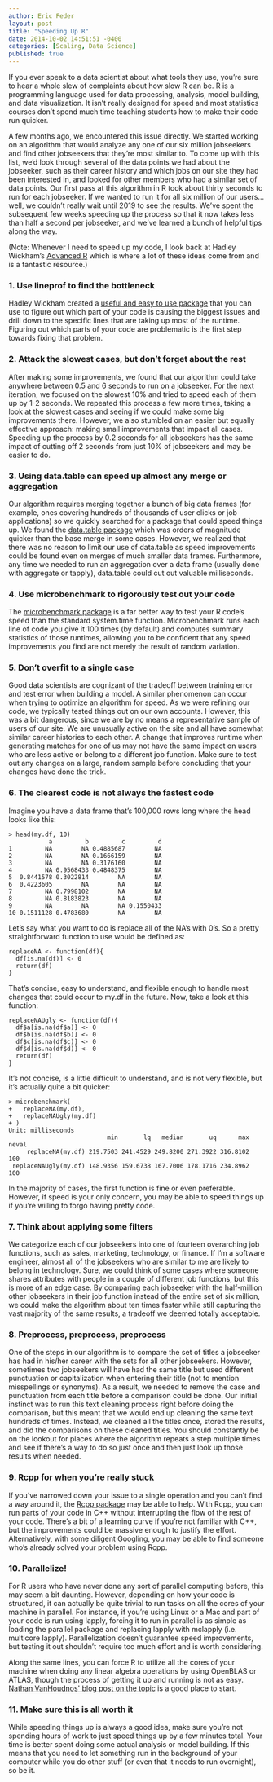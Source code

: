 ```yaml
---
author: Eric Feder
layout: post
title: "Speeding Up R"
date: 2014-10-02 14:51:51 -0400
categories: [Scaling, Data Science]  
published: true
---
```

If you ever speak to a data scientist about what tools they use, you’re sure to hear a whole slew of complaints about how slow R can be. R is a programming language used for data processing, analysis, model building, and data visualization. It isn’t really designed for speed and most statistics courses don’t spend much time teaching students how to make their code run quicker.

A few months ago, we encountered this issue directly. We started working on an algorithm that would analyze any one of our six million jobseekers and find other jobseekers that they’re most similar to. To come up with this list, we’d look through several of the data points we had about the jobseeker, such as their career history and which jobs on our site they had been interested in, and looked for other members who had a similar set of data points. Our first pass at this algorithm in R took about thirty seconds to run for each jobseeker. If we wanted to run it for all six million of our users… well, we couldn’t really wait until 2019 to see the results. We’ve spent the subsequent few weeks speeding up the process so that it now takes less than half a second per jobseeker, and we’ve learned a bunch of helpful tips along the way.

(Note: Whenever I need to speed up my code, I look back at Hadley Wickham’s [Advanced R](http://adv-r.had.co.nz/Performance.html) which is where a lot of these ideas come from and is a fantastic resource.)

### 1. Use lineprof to find the bottleneck
Hadley Wickham created a [useful and easy to use package](https://github.com/hadley/lineprof) that you can use to figure out which part of your code is causing the biggest issues and drill down to the specific lines that are taking up most of the runtime. Figuring out which parts of your code are problematic is the first step towards fixing that problem.

### 2. Attack the slowest cases, but don’t forget about the rest
After making some improvements, we found that our algorithm could take anywhere between 0.5 and 6 seconds to run on a jobseeker. For the next iteration, we focused on the slowest 10% and tried to speed each of them up by 1-2 seconds. We repeated this process a few more times, taking a look at the slowest cases and seeing if we could make some big improvements there. However, we also stumbled on an easier but equally effective approach: making small improvements that impact all cases. Speeding up the process by 0.2 seconds for all jobseekers has the same impact of cutting off 2 seconds from just 10% of jobseekers and may be easier to do.

### 3. Using data.table can speed up almost any merge or aggregation
Our algorithm requires merging together a bunch of big data frames (for example, ones covering hundreds of thousands of user clicks or job applications) so we quickly searched for a package that could speed things up. We found the [data.table package](http://datatable.r-forge.r-project.org/) which was orders of magnitude quicker than the base merge in some cases. However, we realized that there was no reason to limit our use of data.table as speed improvements could be found even on merges of much smaller data frames. Furthermore, any time we needed to run an aggregation over a data frame (usually done with aggregate or tapply), data.table could cut out valuable milliseconds.

### 4. Use microbenchmark to rigorously test out your code
The [microbenchmark package](http://cran.r-project.org/web/packages/microbenchmark/index.html) is a far better way to test your R code’s speed than the standard system.time function. Microbenchmark runs each line of code you give it 100 times (by default) and computes summary statistics of those runtimes, allowing you to be confident that any speed improvements you find are not merely the result of random variation.

### 5. Don’t overfit to a single case
Good data scientists are cognizant of the tradeoff between training error and test error when building a model. A similar phenomenon can occur when trying to optimize an algorithm for speed. As we were refining our code, we typically tested things out on our own accounts. However, this was a bit dangerous, since we are by no means a representative sample of users of our site. We are unusually active on the site and all have somewhat similar career histories to each other. A change that improves runtime when generating matches for one of us may not have the same impact on users who are less active or belong to a different job function. Make sure to test out any changes on a large, random sample before concluding that your changes have done the trick.

### 6. The clearest code is not always the fastest code
Imagine you have a data frame that’s 100,000 rows long where the head looks like this:
```
> head(my.df, 10)
           a         b         c         d
1         NA        NA 0.4885687        NA
2         NA        NA 0.1666159        NA
3         NA        NA 0.3176160        NA
4         NA 0.9568433 0.4848375        NA
5  0.8441578 0.3022814        NA        NA
6  0.4223605        NA        NA        NA
7         NA 0.7998102        NA        NA
8         NA 0.8183823        NA        NA
9         NA        NA        NA 0.1550433
10 0.1511128 0.4783680        NA        NA
```
Let’s say what you want to do is replace all of the NA’s with 0’s. So a pretty straightforward function to use would be defined as:
```
replaceNA <- function(df){
  df[is.na(df)] <- 0
  return(df)
}
```
That’s concise, easy to understand, and flexible enough to handle most changes that could occur to my.df in the future. Now, take a look at this function:
```
replaceNAUgly <- function(df){
  df$a[is.na(df$a)] <- 0
  df$b[is.na(df$b)] <- 0
  df$c[is.na(df$c)] <- 0
  df$d[is.na(df$d)] <- 0
  return(df)
}
```
It’s not concise, is a little difficult to understand, and is not very flexible, but it’s actually quite a bit quicker:
```
> microbenchmark(
+   replaceNA(my.df),
+   replaceNAUgly(my.df)
+ )
Unit: milliseconds
                           min       lq   median       uq      max neval
     replaceNA(my.df) 219.7503 241.4529 249.8200 271.3922 316.8102   100
 replaceNAUgly(my.df) 148.9356 159.6738 167.7006 178.1716 234.8962   100
```

In the majority of cases, the first function is fine or even preferable. However, if speed is your only concern, you may be able to speed things up if you’re willing to forgo having pretty code.

### 7. Think about applying some filters
We categorize each of our jobseekers into one of fourteen overarching job functions, such as sales, marketing, technology, or finance. If I’m a software engineer, almost all of the jobseekers who are similar to me are likely to belong in technology. Sure, we could think of some cases where someone shares attributes with people in a couple of different job functions, but this is more of an edge case. By comparing each jobseeker with the half-million other jobseekers in their job function instead of the entire set of six million, we could make the algorithm about ten times faster while still capturing the vast majority of the same results, a tradeoff we deemed totally acceptable.

### 8. Preprocess, preprocess, preprocess
One of the steps in our algorithm is to compare the set of titles a jobseeker has had in his/her career with the sets for all other jobseekers. However, sometimes two jobseekers will have had the same title but used different punctuation or capitalization when entering their title (not to mention misspellings or synonyms). As a result, we needed to remove the case and punctuation from each title before a comparison could be done. Our initial instinct was to run this text cleaning process right before doing the comparison, but this meant that we would end up cleaning the same text hundreds of times. Instead, we cleaned all the titles once, stored the results, and did the comparisons on these cleaned titles. You should constantly be on the lookout for places where the algorithm repeats a step multiple times and see if there’s a way to do so just once and then just look up those results when needed.

### 9. Rcpp for when you’re really stuck
If you’ve narrowed down your issue to a single operation and you can’t find a way around it, the [Rcpp package](http://dirk.eddelbuettel.com/code/rcpp.html) may be able to help. With Rcpp, you can run parts of your code in C++ without interrupting the flow of the rest of your code. There’s a bit of a learning curve if you’re not familiar with C++, but the improvements could be massive enough to justify the effort. Alternatively, with some diligent Googling, you may be able to find someone who’s already solved your problem using Rcpp.

### 10. Parallelize!
For R users who have never done any sort of parallel computing before, this may seem a bit daunting. However, depending on how your code is structured, it can actually be quite trivial to run tasks on all the cores of your machine in parallel. For instance, if you’re using Linux or a Mac and part of your code is run using lapply, forcing it to run in parallel is as simple as loading the parallel package and replacing lapply with mclapply (i.e. multicore lapply). Parallelization doesn’t guarantee speed improvements, but testing it out shouldn’t require too much effort and is worth considering.

Along the same lines, you can force R to utilize all the cores of your machine when doing any linear algebra operations by using OpenBLAS or ATLAS, though the process of getting it up and running is not as easy. [Nathan VanHoudnos' blog post on the topic](http://www.stat.cmu.edu/~nmv/2013/07/09/for-faster-r-use-openblas-instead-better-than-atlas-trivial-to-switch-to-on-ubuntu/) is a good place to start.

### 11. Make sure this is all worth it
While speeding things up is always a good idea, make sure you’re not spending hours of work to just speed things up by a few minutes total. Your time is better spent doing some actual analysis or model building. If this means that you need to let something run in the background of your computer while you do other stuff (or even that it needs to run overnight), so be it.